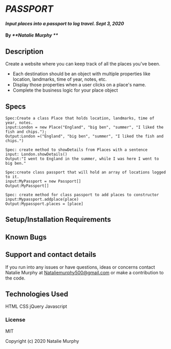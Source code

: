 # _PASSPORT_

#### _Input places into a passport to log travel. Sept 3, 2020_

#### By _**Natalie Murphy **_

## Description

Create a website where you can keep track of all the places you've been.

- Each destination should be an object with multiple properties like location, landmarks, time of year, notes, etc.
- Display those properties when a user clicks on a place's name.
- Complete the business logic for your place object

## Specs

```
Spec:Create a class Place that holds location, landmarks, time of year, notes.
input:London = new Place("England", "big ben", "summer", "I liked the fish and chips.");
Output:London =("England", "big ben", "summer", "I liked the fish and chips.")

```

```
Spec: create method to showDetails from Places with a sentence
input: London.showDetails()
Output:"I went to England in the summer, while I was here I went to big ben."

```

```
Spec:create class passport that will hold an array of locations logged to it.
input:MyPassport = new Passport[]
Output:MyPassport[]

```

```
Spec: create method for class passport to add places to constructor
input:Mypassport.addplace(place)
Output:Mypassport.places = [place]

```

## Setup/Installation Requirements

## Known Bugs

## Support and contact details

If you run into any issues or have questions, ideas or concerns contact Natalie Murphy at Nataliemurphy500@gmail.com or make a contribution to the code.

## Technologies Used

HTML
CSS
jQuery
Javascript

### License

MIT

Copyright (c) 2020 Natalie Murphy

